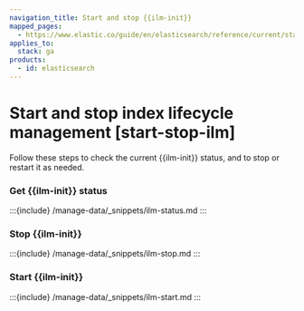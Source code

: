 ```yaml
---
navigation_title: Start and stop {{ilm-init}}
mapped_pages:
  - https://www.elastic.co/guide/en/elasticsearch/reference/current/start-stop-ilm.html
applies_to:
  stack: ga
products:
  - id: elasticsearch
---
```


# Start and stop index lifecycle management [start-stop-ilm]

Follow these steps to check the current {{ilm-init}} status, and to stop or restart it as needed.

### Get {{ilm-init}} status 

:::{include} /manage-data/_snippets/ilm-status.md
:::

### Stop {{ilm-init}} 

:::{include} /manage-data/_snippets/ilm-stop.md
:::

### Start {{ilm-init}} 

:::{include} /manage-data/_snippets/ilm-start.md
:::